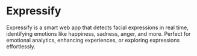 # Expressify

Expressify is a smart web app that detects facial expressions in real time, identifying emotions like happiness, sadness, anger, and more. Perfect for emotional analytics, enhancing experiences, or exploring expressions effortlessly.


